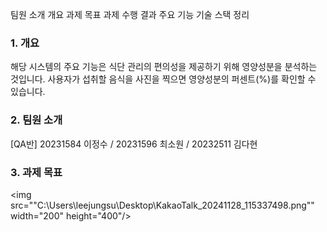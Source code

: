 팀원 소개
개요
과제 목표
과제 수행 결과
주요 기능
기술 스택 정리

###  1. 개요
해당 시스템의 주요 기능은 식단 관리의 편의성을 제공하기 위해 영양성분을 분석하는 것입니다. 사용자가 섭취할 음식을 사진을 찍으면 영양성분의 퍼센트(%)를 확인할 수 있습니다.

###  2. 팀원 소개
[QA반] 20231584 이정수 / 20231596 최소원 / 20232511 김다현

### 3. 과제 목표


<img src=""C:\Users\leejungsu\Desktop\KakaoTalk_20241128_115337498.png"" width="200" height="400"/>

